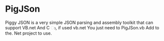 # PigJSon
Piggy JSON is a very simple JSON parsing and assembly toolkit that can support VB.net And C ා, if used vb.net You just need to PigJSon.vb Add to the. Net project to use.
